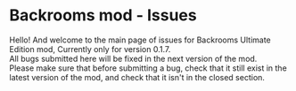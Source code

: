 # Backrooms mod - Issues

<p>Hello! And welcome to the main page of issues for Backrooms Ultimate Edition mod, Currently only for version 0.1.7.<br>
All bugs submitted here will be fixed in the next version of the mod.<br>
Please make sure that before submitting a bug, check that it still exist in the latest version of the mod, and check that it isn't in the closed section.</p>
